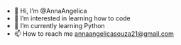 - 👋 Hi, I’m @AnnaAngelica
- 👀 I’m interested in learning how to code
- 🌱 I’m currently learning Python
- 📫 How to reach me annaangelicasouza21@gmail.com

<!---
AnnaAngelica/AnnaAngelica is a ✨ special ✨ repository because its `README.md` (this file) appears on your GitHub profile.
You can click the Preview link to take a look at your changes.
--->
